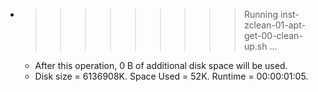 * >>>>>>>>> Running inst-zclean-01-apt-get-00-clean-up.sh ...
  * After this operation, 0 B of additional disk space will be used.
  * Disk size = 6136908K. Space Used = 52K. Runtime = 00:00:01:05.
